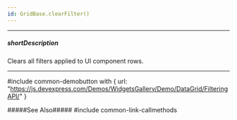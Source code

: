 ```yaml
---
id: GridBase.clearFilter()
---
```

---
##### shortDescription
Clears all filters applied to UI component rows.

---
#include common-demobutton with {
    url: "https://js.devexpress.com/Demos/WidgetsGallery/Demo/DataGrid/FilteringAPI/"
}

#####See Also#####
#include common-link-callmethods